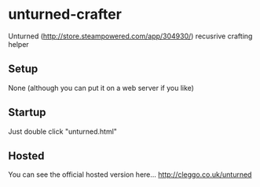 unturned-crafter
================

Unturned (http://store.steampowered.com/app/304930/) recusrive crafting helper

Setup
-----
None (although you can put it on a web server if you like)

Startup
-------
Just double click "unturned.html"

Hosted
------
You can see the official hosted version here...
http://cleggo.co.uk/unturned
